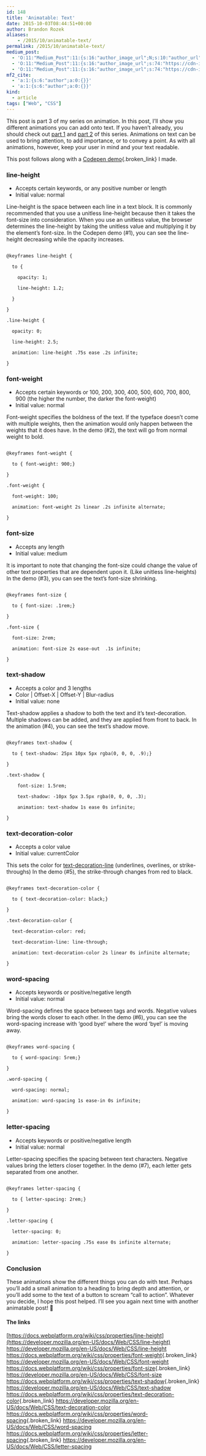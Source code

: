 ```yaml
---
id: 148
title: 'Animatable: Text'
date: 2015-10-03T08:44:51+00:00
author: Brandon Rozek
aliases:
    - /2015/10/animatable-text/
permalink: /2015/10/animatable-text/
medium_post:
  - 'O:11:"Medium_Post":11:{s:16:"author_image_url";N;s:10:"author_url";N;s:11:"byline_name";N;s:12:"byline_email";N;s:10:"cross_link";N;s:2:"id";N;s:21:"follower_notification";N;s:7:"license";N;s:14:"publication_id";N;s:6:"status";N;s:3:"url";N;}'
  - 'O:11:"Medium_Post":11:{s:16:"author_image_url";s:74:"https://cdn-images-1.medium.com/fit/c/200/200/1*dmbNkD5D-u45r44go_cf0g.png";s:10:"author_url";s:32:"https://medium.com/@brandonrozek";s:11:"byline_name";N;s:12:"byline_email";N;s:10:"cross_link";s:2:"no";s:2:"id";s:12:"8ef239deb1ea";s:21:"follower_notification";s:2:"no";s:7:"license";s:19:"all-rights-reserved";s:14:"publication_id";s:2:"-1";s:6:"status";s:6:"public";s:3:"url";s:61:"https://medium.com/@brandonrozek/animatable-text-8ef239deb1ea";}'
  - 'O:11:"Medium_Post":11:{s:16:"author_image_url";s:74:"https://cdn-images-1.medium.com/fit/c/200/200/1*dmbNkD5D-u45r44go_cf0g.png";s:10:"author_url";s:32:"https://medium.com/@brandonrozek";s:11:"byline_name";N;s:12:"byline_email";N;s:10:"cross_link";s:2:"no";s:2:"id";s:12:"8ef239deb1ea";s:21:"follower_notification";s:2:"no";s:7:"license";s:19:"all-rights-reserved";s:14:"publication_id";s:2:"-1";s:6:"status";s:6:"public";s:3:"url";s:61:"https://medium.com/@brandonrozek/animatable-text-8ef239deb1ea";}'
mf2_cite:
  - 'a:1:{s:6:"author";a:0:{}}'
  - 'a:1:{s:6:"author";a:0:{}}'
kind:
  - article
tags: ["Web", "CSS"]
---
```

This post is part 3 of my series on animation. In this post, I&#8217;ll show you different animations you can add onto text. If you haven&#8217;t already, you should check out [part 1](https://brandonrozek.com/2015/09/animatable-box-model/) and [part 2](https://brandonrozek.com/2015/05/animatable-border/) of this series. Animations on text can be used to bring attention, to add importance, or to convey a point. As with all animations, however, keep your user in mind and your text readable.

<!--more-->

This post follows along with a [Codepen demo](http://codepen.io/brandonrozek/full/dYGwbE/){.broken_link} I made.

### line-height

  * Accepts certain keywords, or any positive number or length
  * Initial value: normal

Line-height is the space between each line in a text block. It is commonly recommended that you use a unitless line-height because then it takes the font-size into consideration. When you use an unitless value, the browser determines the line-height by taking the unitless value and multiplying it by the element&#8217;s font-size. In the Codepen demo (#1), you can see the line-height decreasing while the opacity increases.

<pre><code class="language-css">
@keyframes line-height {

  to {

    opacity: 1;
    
    line-height: 1.2;

  }

}

.line-height {

  opacity: 0;

  line-height: 2.5;

  animation: line-height .75s ease .2s infinite;

}
</code></pre>

### font-weight

  * Accepts certain keywords or 100, 200, 300, 400, 500, 600, 700, 800, 900 (the higher the number, the darker the font-weight)
  * Initial value: normal

Font-weight specifies the boldness of the text. If the typeface doesn&#8217;t come with multiple weights, then the animation would only happen between the weights that it does have. In the demo (#2), the text will go from normal weight to bold.

<pre><code class="language-css">
@keyframes font-weight {

  to { font-weight: 900;}

}

.font-weight {

  font-weight: 100;

  animation: font-weight 2s linear .2s infinite alternate;

}
</code></pre>

### font-size

  * Accepts any length
  * Initial value: medium

It is important to note that changing the font-size could change the value of other text properties that are dependent upon it. (Like unitless line-heights) In the demo (#3), you can see the text&#8217;s font-size shrinking.

<pre><code class="language-css">
@keyframes font-size {

  to { font-size: .1rem;}

}

.font-size {

  font-size: 2rem;

  animation: font-size 2s ease-out  .1s infinite;

}
</code></pre>

### text-shadow

  * Accepts a color and 3 lengths
  * Color | Offset-X | Offset-Y | Blur-radius
  * Initial value: none

Text-shadow applies a shadow to both the text and it&#8217;s text-decoration. Multiple shadows can be added, and they are applied from front to back. In the animation (#4), you can see the text&#8217;s shadow move.

<pre><code class="language-css">
@keyframes text-shadow {

  to { text-shadow: 25px 10px 5px rgba(0, 0, 0, .9);}

}

.text-shadow {

    font-size: 1.5rem;
    
    text-shadow: -10px 5px 3.5px rgba(0, 0, 0, .3);
    
    animation: text-shadow 1s ease 0s infinite;

}
</code></pre>

### text-decoration-color

  * Accepts a color value
  * Initial value: currentColor

This sets the color for [text-decoration-line](https://developer.mozilla.org/en-US/docs/Web/CSS/text-decoration-line) (underlines, overlines, or strike-throughs) In the demo (#5), the strike-through changes from red to black.

<pre><code class="language-css">
@keyframes text-decoration-color {

  to { text-decoration-color: black;}

}

.text-decoration-color {

  text-decoration-color: red;

  text-decoration-line: line-through;

  animation: text-decoration-color 2s linear 0s infinite alternate;

}
</code></pre>

### word-spacing

  * Accepts keywords or positive/negative length
  * Initial value: normal

Word-spacing defines the space between tags and words. Negative values bring the words closer to each other. In the demo (#6), you can see the word-spacing increase with &#8216;good bye!&#8217; where the word &#8216;bye!&#8217; is moving away.

<pre><code class="language-css">
@keyframes word-spacing {

  to { word-spacing: 5rem;}

}

.word-spacing {

  word-spacing: normal;

  animation: word-spacing 1s ease-in 0s infinite;

}
</code></pre>

### letter-spacing

  * Accepts keywords or positive/negative length
  * Initial value: normal

Letter-spacing specifies the spacing between text characters. Negative values bring the letters closer together. In the demo (#7), each letter gets separated from one another.

<pre><code class="language-css">
@keyframes letter-spacing {

  to { letter-spacing: 2rem;}

}

.letter-spacing {

  letter-spacing: 0;

  animation: letter-spacing .75s ease 0s infinite alternate;

}
</code></pre>

### Conclusion

These animations show the different things you can do with text. Perhaps you&#8217;ll add a small animation to a heading to bring depth and attention, or you&#8217;ll add some to the text of a button to scream &#8220;call to action&#8221;. Whatever you decide, I hope this post helped. I&#8217;ll see you again next time with another animatable post! 🙂

#### The links

[https://docs.webplatform.org/wiki/css/properties/line-height](https://developer.mozilla.org/en-US/docs/Web/CSS/line-height) <https://developer.mozilla.org/en-US/docs/Web/CSS/line-height> <https://docs.webplatform.org/wiki/css/properties/font-weight>{.broken_link} <https://developer.mozilla.org/en-US/docs/Web/CSS/font-weight> <https://docs.webplatform.org/wiki/css/properties/font-size>{.broken_link} <https://developer.mozilla.org/en-US/docs/Web/CSS/font-size> <https://docs.webplatform.org/wiki/css/properties/text-shadow>{.broken_link} <https://developer.mozilla.org/en-US/docs/Web/CSS/text-shadow> <https://docs.webplatform.org/wiki/css/properties/text-decoration-color>{.broken_link} <https://developer.mozilla.org/en-US/docs/Web/CSS/text-decoration-color> <https://docs.webplatform.org/wiki/css/properties/word-spacing>{.broken_link} <https://developer.mozilla.org/en-US/docs/Web/CSS/word-spacing> <https://docs.webplatform.org/wiki/css/properties/letter-spacing>{.broken_link} <https://developer.mozilla.org/en-US/docs/Web/CSS/letter-spacing>